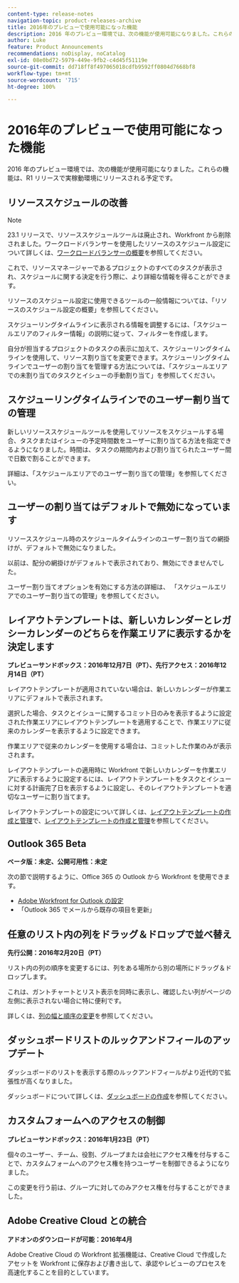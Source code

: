 ```yaml
---
content-type: release-notes
navigation-topic: product-releases-archive
title: 2016年のプレビューで使用可能になった機能
description: 2016 年のプレビュー環境では、次の機能が使用可能になりました。これらの機能は、R1 リリースで実稼動環境にリリースされる予定です。
author: Luke
feature: Product Announcements
recommendations: noDisplay, noCatalog
exl-id: 08e0bd72-5979-449e-9fb2-c4d45f51119e
source-git-commit: dd718ff8f497065018cdfb9592ff0804d7668bf8
workflow-type: tm+mt
source-wordcount: '715'
ht-degree: 100%

---
```


# 2016年のプレビューで使用可能になった機能

2016 年のプレビュー環境では、次の機能が使用可能になりました。これらの機能は、R1 リリースで実稼動環境にリリースされる予定です。

## リソーススケジュールの改善

>[!NOTE]
>
>23.1 リリースで、リソーススケジュールツールは廃止され、Workfront から削除されました。ワークロードバランサーを使用したリソースのスケジュール設定について詳しくは、[ワークロードバランサーの概要](../../../../resource-mgmt/workload-balancer/overview-workload-balancer.md)を参照してください。

これで、リソースマネージャーであるプロジェクトのすべてのタスクが表示され、スケジュールに関する決定を行う際に、より詳細な情報を得ることができます。

リソースのスケジュール設定に使用できるツールの一般情報については、「リソースのスケジュール設定の概要」を参照してください。

スケジューリングタイムラインに表示される情報を調整するには、「スケジュールエリアのフィルター情報」の説明に従って、フィルターを作成します。

自分が担当するプロジェクトのタスクの表示に加えて、スケジューリングタイムラインを使用して、リソース割り当てを変更できます。スケジューリングタイムラインでユーザーの割り当てを管理する方法については、「スケジュールエリアでの未割り当てのタスクとイシューの手動割り当て」を参照してください。

## スケジューリングタイムラインでのユーザー割り当ての管理

新しいリソーススケジュールツールを使用してリソースをスケジュールする場合、タスクまたはイシューの予定時間数をユーザーに割り当てる方法を指定できるようになりました。時間は、タスクの期間内および割り当てられたユーザー間で日数で割ることができます。

詳細は、「スケジュールエリアでのユーザー割り当ての管理」を参照してください。

## ユーザーの割り当てはデフォルトで無効になっています

リソーススケジュール時のスケジュールタイムラインのユーザー割り当ての網掛けが、デフォルトで無効になりました。

以前は、配分の網掛けがデフォルトで表示されており、無効にできませんでした。

ユーザー割り当てオプションを有効にする方法の詳細は、
「スケジュールエリアでのユーザー割り当ての管理」を参照してください。

## レイアウトテンプレートは、新しいカレンダーとレガシーカレンダーのどちらを作業エリアに表示するかを決定します

**プレビューサンドボックス：2016年12月7日（PT）、先行アクセス：2016年12月14日（PT）**

レイアウトテンプレートが適用されていない場合は、新しいカレンダーが作業エリアにデフォルトで表示されます。

選択した場合、タスクとイシューに関するコミット日のみを表示するように設定された作業エリアにレイアウトテンプレートを適用することで、作業エリアに従来のカレンダーを表示するように設定できます。

作業エリアで従来のカレンダーを使用する場合は、コミットした作業のみが表示されます。

レイアウトテンプレートの適用時に Workfront で新しいカレンダーを作業エリアに表示するように設定するには、レイアウトテンプレートをタスクとイシューに対する計画完了日を表示するように設定し、そのレイアウトテンプレートを適切なユーザーに割り当てます。

レイアウトテンプレートの設定について詳しくは、[レイアウトテンプレートの作成と管理](../../../../administration-and-setup/customize-workfront/use-layout-templates/create-and-manage-layout-templates.md)で、[レイアウトテンプレートの作成と管理](../../../../administration-and-setup/customize-workfront/use-layout-templates/create-and-manage-layout-templates.md#customizing-my-work)を参照してください。

## Outlook 365 Beta

**ベータ版：未定、公開可用性：未定**

次の節で説明するように、Office 365 の Outlook から Workfront を使用できます。

* [Adobe Workfront for Outlook の設定](../../../../workfront-integrations-and-apps/using-workfront-with-outlook/set-up-workfront-for-outlook.md)
* 「Outlook 365 でメールから既存の項目を更新」

## 任意のリスト内の列をドラッグ＆ドロップで並べ替え

**先行公開：2016年2月20日（PT）**

リスト内の列の順序を変更するには、列をある場所から別の場所にドラッグ＆ドロップします。

これは、ガントチャートとリスト表示を同時に表示し、確認したい列がページの左側に表示されない場合に特に便利です。 

詳しくは、[列の幅と順序の変更](../../../../reports-and-dashboards/reports/reporting-elements/modify-column-width-order.md)を参照してください。

## ダッシュボードリストのルックアンドフィールのアップデート

ダッシュボードのリストを表示する際のルックアンドフィールがより近代的で拡張性が高くなりました。

ダッシュボードについて詳しくは、[ダッシュボードの作成](../../../../reports-and-dashboards/dashboards/creating-and-managing-dashboards/create-dashboard.md)を参照してください。

## カスタムフォームへのアクセスの制御

**プレビューサンドボックス：2016年1月23日（PT）**

個々のユーザー、チーム、役割、グループまたは会社にアクセス権を付与することで、カスタムフォームへのアクセス権を持つユーザーを制御できるようになりました。 

この変更を行う前は、グループに対してのみアクセス権を付与することができました。

## Adobe Creative Cloud との統合

**アドオンのダウンロードが可能：2016年4月**

Adobe Creative Cloud の Workfront 拡張機能は、Creative Cloud で作成したアセットを Workfront に保存および書き出して、承認やレビューのプロセスを高速化することを目的としています。
